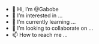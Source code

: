 - 👋 Hi, I’m @Gabobe
- 👀 I’m interested in ...
- 🌱 I’m currently learning ...
- 💞️ I’m looking to collaborate on ...
- 📫 How to reach me ...

<!---
Gabobe/Gabobe is a ✨ special ✨ repository because its `README.md` (this file) appears on your GitHub profile.
You can click the Preview link to take a look at your changes.
--->
